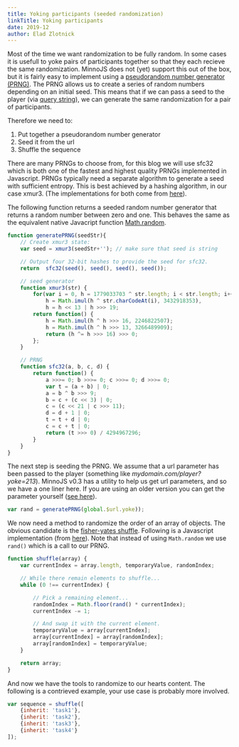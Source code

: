 ```yaml
---
title: Yoking participants (seeded randomization)
linkTitle: Yoking participants
date: 2019-12
author: Elad Zlotnick
---
```


Most of the time we want randomization to be fully random.
In some cases it is usefull to yoke pairs of participants together so that they each recieve the same randomization.
MinnoJS does not (yet) support this out of the box, but it is fairly easy to implement using a [pseudorandom number generator (PRNG)](https://en.wikipedia.org/wiki/Pseudorandom_number_generator).
The PRNG allows us to create a series of random numbers depending on an initial seed.
This means that if we can pass a seed to the player (via [query string](https://en.wikipedia.org/wiki/Query_string)), we can generate the same randomization for a pair of participants.

Therefore we need to:

1. Put together a pseudorandom number generator
2. Seed it from the url 
3. Shuffle the sequence

There are many PRNGs to choose from, for this blog we will use sfc32 which is both one of the fastest and highest quality PRNGs implemented in Javascript.
PRNGs typically need a separate algorithm to generate a seed with sufficient entropy.
This is best achieved by a hashing algorithm, in our case xmur3.
(The implementations for both come from [here](https://stackoverflow.com/a/47593316/1400366)).

The following function returns a seeded random number generator that returns a random number between zero and one.
This behaves the same as the equivalent native Javacript function [Math.random](https://developer.mozilla.org/en-US/docs/Web/JavaScript/Reference/Global_Objects/Math/random).

```js
function generatePRNG(seedStr){
    // Create xmur3 state:
    var seed = xmur3(seedStr+''); // make sure that seed is string

    // Output four 32-bit hashes to provide the seed for sfc32.
    return  sfc32(seed(), seed(), seed(), seed());

    // seed generator
    function xmur3(str) {
        for(var i = 0, h = 1779033703 ^ str.length; i < str.length; i++)
            h = Math.imul(h ^ str.charCodeAt(i), 3432918353),
            h = h << 13 | h >>> 19;
        return function() {
            h = Math.imul(h ^ h >>> 16, 2246822507);
            h = Math.imul(h ^ h >>> 13, 3266489909);
            return (h ^= h >>> 16) >>> 0;
        };
    }

    // PRNG
    function sfc32(a, b, c, d) {
        return function() {
            a >>>= 0; b >>>= 0; c >>>= 0; d >>>= 0; 
            var t = (a + b) | 0;
            a = b ^ b >>> 9;
            b = c + (c << 3) | 0;
            c = (c << 21 | c >>> 11);
            d = d + 1 | 0;
            t = t + d | 0;
            c = c + t | 0;
            return (t >>> 0) / 4294967296;
        }
    }
}
```

The next step is seeding the PRNG.
We assume that a url parameter has been passed to the player (something like *mydomain.com/player?yoke=213*).
MinnoJS v0.3 has a utility to help us get url parameters, and so we have a one liner here.
If you are using an older version you can get the parameter yourself
([see here](https://stackoverflow.com/questions/979975/how-to-get-the-value-from-the-get-parameters)).

```js
var rand = generatePRNG(global.$url.yoke));
```

We now need a method to randomize the order of an array of objects.
The obvious candidate is the [fisher-yates shuffle](https://en.wikipedia.org/wiki/Fisher%E2%80%93Yates_shuffle).
Following is a Javascript implementation (from [here](https://stackoverflow.com/a/2450976/1400366)).
Note that instead of using `Math.random` we use `rand()` which is a call to our PRNG.

```js
function shuffle(array) {
    var currentIndex = array.length, temporaryValue, randomIndex;

    // While there remain elements to shuffle...
    while (0 !== currentIndex) {

        // Pick a remaining element...
        randomIndex = Math.floor(rand() * currentIndex);
        currentIndex -= 1;

        // And swap it with the current element.
        temporaryValue = array[currentIndex];
        array[currentIndex] = array[randomIndex];
        array[randomIndex] = temporaryValue;
    }

    return array;
}
```

And now we have the tools to randomize to our hearts content.
The following is a contrieved example, your use case is probably more involved.

```js
var sequence = shuffle([
    {inherit: 'task1'},
    {inherit: 'task2'},
    {inherit: 'task3'},
    {inherit: 'task4'}
]);
```
